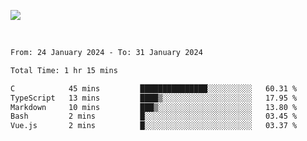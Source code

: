 ![](https://github-widgetbox.vercel.app/api/profile?username=meowkj&data=followers,repositories,stars,commits&theme=nautilus)

  

<br/>  



<!--START_SECTION:waka-->

```txt
From: 24 January 2024 - To: 31 January 2024

Total Time: 1 hr 15 mins

C            45 mins         ███████████████░░░░░░░░░░   60.31 %
TypeScript   13 mins         ████▒░░░░░░░░░░░░░░░░░░░░   17.95 %
Markdown     10 mins         ███▒░░░░░░░░░░░░░░░░░░░░░   13.80 %
Bash         2 mins          █░░░░░░░░░░░░░░░░░░░░░░░░   03.45 %
Vue.js       2 mins          █░░░░░░░░░░░░░░░░░░░░░░░░   03.37 %
```

<!--END_SECTION:waka-->



